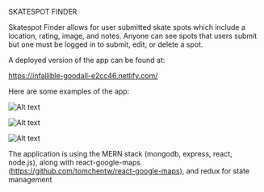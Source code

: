 SKATESPOT FINDER

Skatespot Finder allows for user submitted skate spots which include a location, rating, image, and notes.
Anyone can see spots that users submit but one must be logged in to submit, edit, or delete a spot.

A deployed version of the app can be found at:

https://infallible-goodall-e2cc46.netlify.com/

Here are some examples of the app:

![Alt text](https://imgur.com/SYEsCaq "Initial Page")

![Alt text](https://imgur.com/PQDv1zp "Editing")

![Alt text](https://imgur.com/AXgL2Bz "About")

The application is using the MERN stack (mongodb, express, react, node.js),
along with react-google-maps (https://github.com/tomchentw/react-google-maps),
and redux for state management

